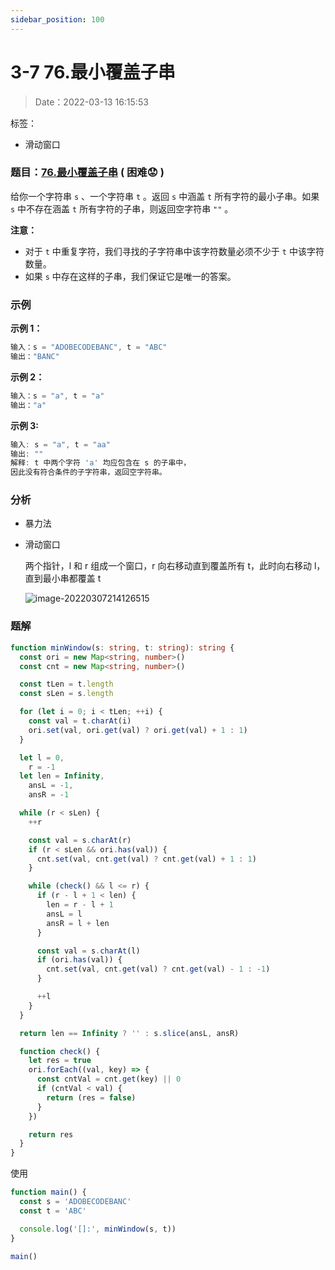 ```yaml
---
sidebar_position: 100
---
```


# 3-7 76.最小覆盖子串

> Date：2022-03-13 16:15:53

标签：

- 滑动窗口

### 题目：[76.最小覆盖子串](https://leetcode-cn.com/problems/minimum-window-substring/) ( 困难:worried: )

给你一个字符串 `s` 、一个字符串 `t` 。返回 `s` 中涵盖 `t` 所有字符的最小子串。如果 `s` 中不存在涵盖 `t` 所有字符的子串，则返回空字符串 `""` 。

**注意：**

- 对于 `t` 中重复字符，我们寻找的子字符串中该字符数量必须不少于 `t` 中该字符数量。
- 如果 `s` 中存在这样的子串，我们保证它是唯一的答案。

### 示例

**示例 1：**

```ts
输入：s = "ADOBECODEBANC", t = "ABC"
输出："BANC"
```

**示例 2：**

```ts
输入：s = "a", t = "a"
输出："a"
```

**示例 3:**

```ts
输入: s = "a", t = "aa"
输出: ""
解释: t 中两个字符 'a' 均应包含在 s 的子串中，
因此没有符合条件的子字符串，返回空字符串。
```

### 分析

- 暴力法

- 滑动窗口

  两个指针，l 和 r 组成一个窗口，r 向右移动直到覆盖所有 t，此时向右移动 l，直到最小串都覆盖 t

  ![image-20220307214126515](https://cdn.gincool.com//img/image-20220307214126515.png)

### 题解

```ts
function minWindow(s: string, t: string): string {
  const ori = new Map<string, number>()
  const cnt = new Map<string, number>()

  const tLen = t.length
  const sLen = s.length

  for (let i = 0; i < tLen; ++i) {
    const val = t.charAt(i)
    ori.set(val, ori.get(val) ? ori.get(val) + 1 : 1)
  }

  let l = 0,
    r = -1
  let len = Infinity,
    ansL = -1,
    ansR = -1

  while (r < sLen) {
    ++r

    const val = s.charAt(r)
    if (r < sLen && ori.has(val)) {
      cnt.set(val, cnt.get(val) ? cnt.get(val) + 1 : 1)
    }

    while (check() && l <= r) {
      if (r - l + 1 < len) {
        len = r - l + 1
        ansL = l
        ansR = l + len
      }

      const val = s.charAt(l)
      if (ori.has(val)) {
        cnt.set(val, cnt.get(val) ? cnt.get(val) - 1 : -1)
      }

      ++l
    }
  }

  return len == Infinity ? '' : s.slice(ansL, ansR)

  function check() {
    let res = true
    ori.forEach((val, key) => {
      const cntVal = cnt.get(key) || 0
      if (cntVal < val) {
        return (res = false)
      }
    })

    return res
  }
}
```

使用

```ts
function main() {
  const s = 'ADOBECODEBANC'
  const t = 'ABC'

  console.log('[]:', minWindow(s, t))
}

main()
```
